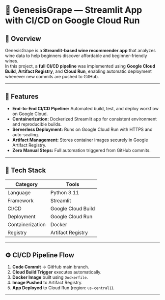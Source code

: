 # 🍷 GenesisGrape — Streamlit App with CI/CD on Google Cloud Run  

## 📖 Overview  
GenesisGrape is a **Streamlit-based wine recommender app** that analyzes wine data to help beginners discover affordable and beginner-friendly wines.  
In this project, a **full CI/CD pipeline** was implemented using **Google Cloud Build**, **Artifact Registry**, and **Cloud Run**, enabling automatic deployment whenever new commits are pushed to GitHub.  

---

## 🚀 Features  
- **End-to-End CI/CD Pipeline:** Automated build, test, and deploy workflow on Google Cloud.  
- **Containerization:** Dockerized Streamlit app for consistent environment and reproducible builds.  
- **Serverless Deployment:** Runs on Google Cloud Run with HTTPS and auto-scaling.  
- **Artifact Management:** Stores container images securely in Google Artifact Registry.  
- **Zero Manual Steps:** Full automation triggered from GitHub commits.  

---

## 🧰 Tech Stack  
| Category | Tools |
|-----------|--------|
| Language | Python 3.11 |
| Framework | Streamlit |
| CI/CD | Google Cloud Build |
| Deployment | Google Cloud Run |
| Containerization | Docker |
| Registry | Artifact Registry |

---

## ⚙️ CI/CD Pipeline Flow  
1. **Code Commit** → GitHub main branch.  
2. **Cloud Build Trigger** executes automatically.  
3. **Docker Image** built using `Dockerfile`.  
4. **Image Pushed** to Artifact Registry.  
5. **App Deployed** to Cloud Run (region: `us-central1`).  

---



